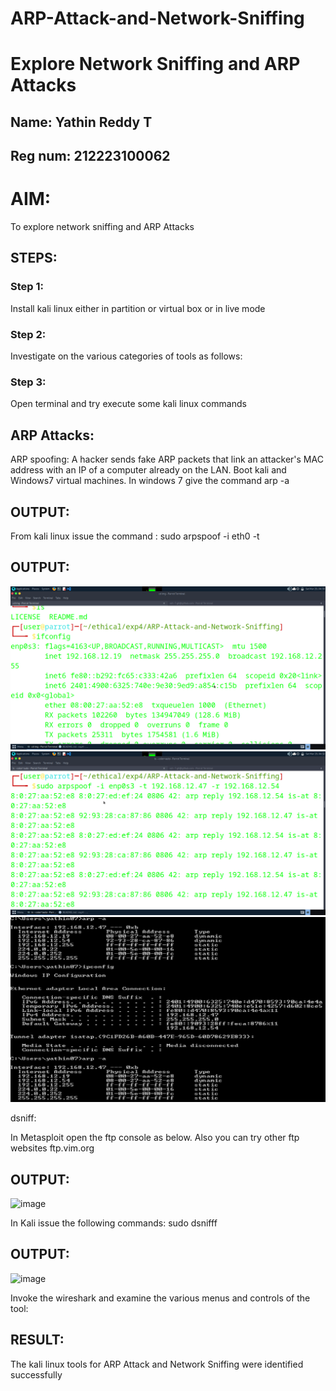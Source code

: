 # ARP-Attack-and-Network-Sniffing
# Explore Network Sniffing and ARP Attacks
## Name: Yathin Reddy T
## Reg num: 212223100062
# AIM:

To explore network sniffing and ARP Attacks

## STEPS:

### Step 1:

Install kali linux either in partition or virtual box or in live mode

### Step 2:

Investigate on the various categories of tools as follows:


### Step 3:
Open terminal and try execute some kali linux commands

## ARP Attacks:  
ARP spoofing: A hacker sends fake ARP packets that link an attacker's MAC address with an IP of a computer already on the LAN. 
Boot kali and Windows7 virtual machines.
In windows 7 give the command arp -a
## OUTPUT:


From kali linux issue the command :
sudo arpspoof -i eth0 -t <target system> <gateway>
## OUTPUT:
![ifconfig](img/iconfig.png)
![arpspoof](img/arpspoof.png)
![windows](img/windows.png)

 dsniff:






In Metasploit open the ftp console as below. Also you can try other ftp websites ftp.vim.org
## OUTPUT:
![image](https://github.com/user-attachments/assets/b7772254-a022-4413-b723-d9d7faf05c2c)

In Kali issue the following commands:
sudo dsnifff
## OUTPUT:
![image](https://github.com/user-attachments/assets/08fd2fa0-4e90-4253-84a2-6968302038f7)

Invoke the wireshark and examine the various menus  and controls of the tool:


## RESULT:
The kali linux tools for ARP Attack and Network Sniffing were identified successfully
